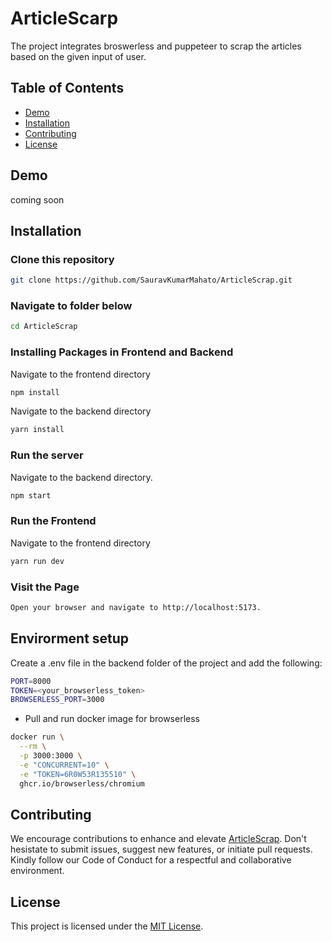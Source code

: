 # ArticleScarp

<!--
<p align="center">
    <img src="frontend/funflag/src/assets/images/sasa-game-logo.png" width=200 height=200 />
</p> -->

The project integrates broswerless and puppeteer to scrap the articles based on the given input of user. 

## Table of Contents

- [Demo](#demo)
- [Installation](#installation)
- [Contributing](#contributing)
- [License](#license)

## Demo

<!-- demo link -->

<!-- https://github.com/SauravKumarMahato/FunFlag/assets/83631265/032b587e-80c5-4ece-8205-d1fa76b8e8ae -->

coming soon

## Installation
### Clone this repository
```bash
git clone https://github.com/SauravKumarMahato/ArticleScrap.git
```
### Navigate to folder below
```bash
cd ArticleScrap
```
### Installing Packages in Frontend and Backend
Navigate to the frontend directory
```bash
npm install 
```


Navigate to the backend directory
```bash
yarn install 
```

### Run the server
Navigate to the backend directory.
```bash
npm start
```
### Run the Frontend
Navigate to the frontend directory
```bash
yarn run dev
```
### Visit the Page
```bash
Open your browser and navigate to http://localhost:5173.
```

## Envirorment setup
Create a .env file in the backend folder of the project and add the following:
```bash
PORT=8000
TOKEN=<your_browserless_token>
BROWSERLESS_PORT=3000
```
- Pull and run docker image for browserless
```bash
docker run \
  --rm \
  -p 3000:3000 \
  -e "CONCURRENT=10" \
  -e "TOKEN=6R0W53R135510" \
  ghcr.io/browserless/chromium
```


## Contributing

We encourage contributions to enhance and elevate [ArticleScrap](https://github.com/SauravKumarMahato/ArticleScrap.git). Don't hesistate to submit issues, suggest new features, or initiate pull requests. Kindly follow our Code of Conduct for a respectful and collaborative environment.

## License

This project is licensed under the [MIT License](/ArticleScrap/LICENSE).
